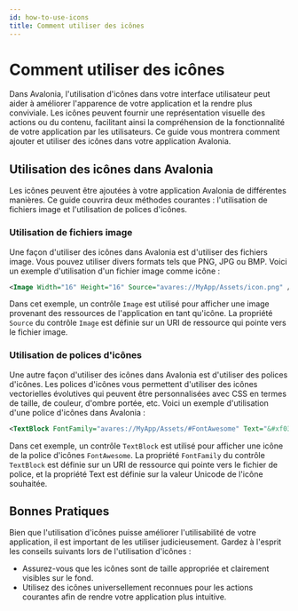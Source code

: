 ```yaml
---
id: how-to-use-icons
title: Comment utiliser des icônes
---
```



# Comment utiliser des icônes

Dans Avalonia, l'utilisation d'icônes dans votre interface utilisateur peut aider à améliorer l'apparence de votre application et la rendre plus conviviale. Les icônes peuvent fournir une représentation visuelle des actions ou du contenu, facilitant ainsi la compréhension de la fonctionnalité de votre application par les utilisateurs. Ce guide vous montrera comment ajouter et utiliser des icônes dans votre application Avalonia.

## Utilisation des icônes dans Avalonia
Les icônes peuvent être ajoutées à votre application Avalonia de différentes manières. Ce guide couvrira deux méthodes courantes : l'utilisation de fichiers image et l'utilisation de polices d'icônes.

### Utilisation de fichiers image
Une façon d'utiliser des icônes dans Avalonia est d'utiliser des fichiers image. Vous pouvez utiliser divers formats tels que PNG, JPG ou BMP. Voici un exemple d'utilisation d'un fichier image comme icône :

```xml
<Image Width="16" Height="16" Source="avares://MyApp/Assets/icon.png" />
```

Dans cet exemple, un contrôle `Image` est utilisé pour afficher une image provenant des ressources de l'application en tant qu'icône. La propriété `Source` du contrôle `Image` est définie sur un URI de ressource qui pointe vers le fichier image.

### Utilisation de polices d'icônes

Une autre façon d'utiliser des icônes dans Avalonia est d'utiliser des polices d'icônes. Les polices d'icônes vous permettent d'utiliser des icônes vectorielles évolutives qui peuvent être personnalisées avec CSS en termes de taille, de couleur, d'ombre portée, etc. Voici un exemple d'utilisation d'une police d'icônes dans Avalonia :

```xml
<TextBlock FontFamily="avares://MyApp/Assets/#FontAwesome" Text="&#xf030;" />
```

Dans cet exemple, un contrôle `TextBlock` est utilisé pour afficher une icône de la police d'icônes `FontAwesome`. La propriété `FontFamily` du contrôle `TextBlock` est définie sur un URI de ressource qui pointe vers le fichier de police, et la propriété Text est définie sur la valeur Unicode de l'icône souhaitée.

## Bonnes Pratiques

Bien que l'utilisation d'icônes puisse améliorer l'utilisabilité de votre application, il est important de les utiliser judicieusement. Gardez à l'esprit les conseils suivants lors de l'utilisation d'icônes :

* Assurez-vous que les icônes sont de taille appropriée et clairement visibles sur le fond.
* Utilisez des icônes universellement reconnues pour les actions courantes afin de rendre votre application plus intuitive.
